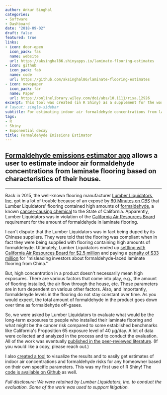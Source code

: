 ```yaml
---
author: Ankur Singhal
categories:
- Software
- Dashboard
date: "2018-09-02"
draft: false
featured: true
links:
- icon: door-open
  icon_pack: fas
  name: website
  url: https://aksinghal86.shinyapps.io/laminate-flooring-estimates
- icon: github
  icon_pack: fab
  name: code
  url: https://github.com/aksinghal86/laminate-flooring-estimates
- icon: newspaper
  icon_pack: far
  name: Paper
  url: https://onlinelibrary.wiley.com/doi/abs/10.1111/risa.12926
excerpt: This tool was created (in R Shiny) as a supplement for the work that we did to estimate formaldehyde emissions from laminate flooring and the corresponding indoor air formaldehyde concentrations. Concentrations are based on various parameters that can be adjusted by the user. 
# layout: single-sidebar
subtitle: For estimating indoor air formaldehyde concentrations from laminate flooring
tags:
- R
- Shiny
- Exponential decay
title: Formaldehyde Emissions Estimator
---
```


## [Formaldehyde emissions estimator app](https://aksinghal86.shinyapps.io/laminate-flooring-estimates) allows a user to estimate indoor air formaldehyde concentrations from laminate flooring based on characteristics of their house.

---

Back in 2015, the well-known flooring manufacturer [Lumber Liquidators, Inc.](https://www.llflooring.com) got in a lot of trouble because of an exposé by [60 Minutes on CBS](https://www.cbsnews.com/news/lumber-liquidators-linked-to-health-and-safety-violations/) that Lumber Liquidators' flooring contained high amounts of [formaldehyde](https://www.epa.gov/formaldehyde), a known [cancer-causing chemical](https://www.p65warnings.ca.gov/fact-sheets/formaldehyde-furniture-products) to the State of California. Apparently, Lumber Liquidators was in violation of the [California Air Resources Board](https://ww2.arb.ca.gov/resources/fact-sheets/formaldehyde) requirement for the amount of formaldehyde in laminate flooring. 

I can't dispute that the Lumber Liquidators was in fact being duped by its Chinese suppliers. They were told that the flooring was compliant when in fact they were being supplied with flooring containing high amounts of formaldehyde. Ultimately, Lumber Liquidators ended up [settling with California Air Resources Board for \$2.5 million](https://ww2.arb.ca.gov/lumber-liquidators-inc-settlement) and paying a [penalty of \$33 million](https://www.washingtonpost.com/local/legal-issues/lumber-liquidators-to-pay-33-million-for-misleading-investors-about-formaldehyde-in-laminate-flooring/2019/03/12/d45258be-44c9-11e9-8aab-95b8d80a1e4f_story.html) for "misleading investors about formaldehyde-laced laminate flooring from China."  

But, high concentration in a product doesn't necessarily mean high exposures. There are various factors that come into play, e.g., the amount of flooring installed, the air flow through the house, etc. These parameters are in turn dependent on various other factors. Also, and importantly, formaldehyde levels in the flooring do not stay constant over time. As you would expect, the total amount of formaldehyde in the product goes down over time as formaldehyde off-gases. 

So, we were asked by Lumber Liquidators to evaluate what would be the long-term exposures to people who installed their laminate flooring and what might be the cancer risk compared to some established benchmarks like California's Proposition 65 exposure level of 40 μg/day. A lot of data were collected and analyzed in the process and to conduct the evaluation. All of the work was eventually [published in the peer-reviewed literature](https://onlinelibrary.wiley.com/doi/abs/10.1111/risa.12926). (If you would like a copy, please reach out.)

I also [created a tool](https://aksinghal86.shinyapps.io/laminate-flooring-estimates) to visualize the results and to easily get estimates of indoor air concentrations and formaldehyde risks for any homeowner based on their own specific parameters. This was my first use of R Shiny! The [code is available on Github](https://github.com/aksinghal86/laminate-flooring-estimates) as well. 

*Full disclosure: We were retained by Lumber Liquidators, Inc. to conduct the evaluation. Some of the work was used to support litigation.*